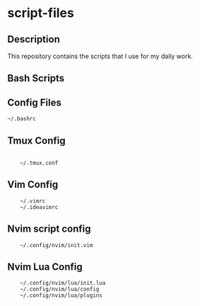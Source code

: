# script-files

## Description

This repository contains the scripts that I use for my daily work.

## Bash Scripts

## Config Files

```shell
~/.bashrc

```

## Tmux Config

```shell

    ~/.tmux.conf

```

## Vim Config

```shell
    ~/.vimrc
    ~/.ideavimrc
```

## Nvim script config

```shell
    ~/.config/nvim/init.vim
```

## Nvim Lua Config 

```shell
    ~/.config/nvim/lua/init.lua
    ~/.config/nvim/lua/config
    ~/.config/nvim/lua/plugins
```




